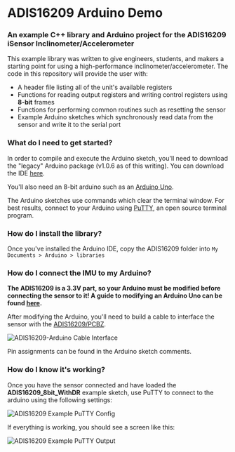 # ADIS16209 Arduino Demo
### An example C++ library and Arduino project for the ADIS16209 iSensor Inclinometer/Accelerometer

This example library was written to give engineers, students, and makers a starting point for using a high-performance inclinometer/accelerometer. The code in this repository will provide the user with:
- A header file listing all of the unit's available registers
- Functions for reading output registers and writing control registers using **8-bit** frames
- Functions for performing common routines such as resetting the sensor
- Example Arduino sketches which synchronously read data from the sensor and write it to the serial port

### What do I need to get started?

In order to compile and execute the Arduino sketch, you'll need to download the "legacy" Arduino package (v1.0.6 as of this writing). You can download the IDE [here](http://arduino.cc/download.php?f=/arduino-1.0.6-windows.zip).

You'll also need an 8-bit arduino such as an [Arduino Uno](http://www.arduino.cc/en/Main/ArduinoBoardUno).

The Arduino sketches use commands which clear the terminal window. For best results, connect to your Arduino using [PuTTY](http://www.chiark.greenend.org.uk/~sgtatham/putty/download.html), an open source terminal program.

### How do I install the library?

Once you've installed the Arduino IDE, copy the ADIS16209 folder into `My Documents > Arduino > libraries`

### How do I connect the IMU to my Arduino?

**The ADIS16209 is a 3.3V part, so your Arduino must be modified before connecting the sensor to it! A guide to modifying an Arduino Uno can be found [here](https://learn.adafruit.com/arduino-tips-tricks-and-techniques/3-3v-conversion).**

After modifying the Arduino, you'll need to build a cable to interface the sensor with the [ADIS16209/PCBZ](http://www.analog.com/en/design-center/evaluation-hardware-and-software/evaluation-boards-kits/eval-adis16209.html#eb-overview).

![ADIS16209-Arduino Cable Interface](https://raw.githubusercontent.com/juchong/ADIS16209-Arduino-Demo/master/setup_pictures/IMG_5203.JPG)

Pin assignments can be found in the Arduino sketch comments.

### How do I know it's working?

Once you have the sensor connected and have loaded the **ADIS16209_8bit_WithDR** example sketch, use PuTTY to connect to the arduino using the following settings:

![ADIS16209 Example PuTTY Config](https://raw.githubusercontent.com/juchong/ADIS16209-Arduino-Demo/master/setup_pictures/PuTTYConfig.PNG)

If everything is working, you should see a screen like this:

![ADIS16209 Example PuTTY Output](https://raw.githubusercontent.com/juchong/ADIS16209-Arduino-Demo/master/setup_pictures/SampleOutput.PNG)
